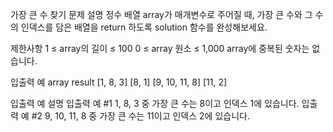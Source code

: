 가장 큰 수 찾기
문제 설명
정수 배열 array가 매개변수로 주어질 때, 가장 큰 수와 그 수의 인덱스를 담은 배열을 return 하도록 solution 함수를 완성해보세요.

제한사항
1 ≤ array의 길이 ≤ 100
0 ≤ array 원소 ≤ 1,000
array에 중복된 숫자는 없습니다.

입출력 예
array result
[1, 8, 3] [8, 1]
[9, 10, 11, 8] [11, 2]

입출력 예 설명
입출력 예 #1
1, 8, 3 중 가장 큰 수는 8이고 인덱스 1에 있습니다.
입출력 예 #2
9, 10, 11, 8 중 가장 큰 수는 11이고 인덱스 2에 있습니다.
